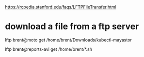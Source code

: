 <https://rcpedia.stanford.edu/faqs/LFTPFileTransfer.html>

# download a file from a ftp server

lftp brent@moto
get /home/brent/Downloads/kubectl-mayastor

lftp brent@reports-avi
get /home/brent/*.sh
